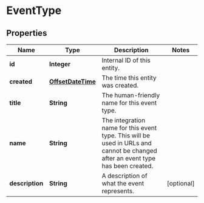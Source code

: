 

# EventType

## Properties

Name | Type | Description | Notes
------------ | ------------- | ------------- | -------------
**id** | **Integer** | Internal ID of this entity. | 
**created** | [**OffsetDateTime**](OffsetDateTime.md) | The time this entity was created. | 
**title** | **String** | The human-friendly name for this event type. | 
**name** | **String** | The integration name for this event type. This will be used in URLs and cannot be changed after an event type has been created. | 
**description** | **String** | A description of what the event represents.  |  [optional]




